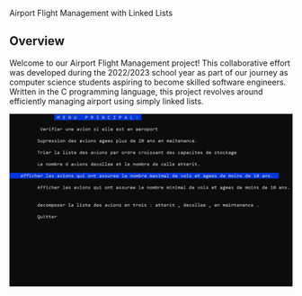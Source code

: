 
Airport Flight Management with Linked Lists
## Overview
Welcome to our Airport Flight Management project! This collaborative effort was developed during the 2022/2023 school year as part of our journey as computer science students aspiring to become skilled software engineers. Written in the C programming language, this project revolves around efficiently managing airport using simply linked lists.

![Menu](./Programme/menu.png)
